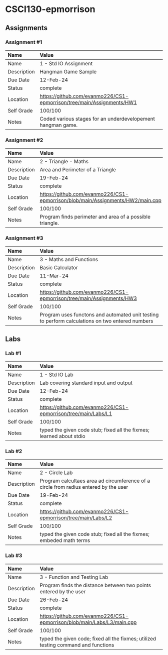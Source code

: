 # CSCI130-epmorrison

## Assignments

### Assignment #1

| Name | Value |
| :--- | :--- |
| Name | 1 - Std IO Assignment  |
| Description | Hangman Game Sample |
| Due Date | 12-Feb-24 |
| Status | complete |
| Location | https://github.com/evanmo226/CS1-epmorrison/tree/main/Assignments/HW1 |
| Self Grade | 100/100 |
| Notes | Coded various stages for an underdevelopement hangman game. |

### Assignment #2

| Name | Value |
| :--- | :--- |
| Name | 2 - Triangle - Maths  |
| Description | Area and Perimeter of a Triangle |
| Due Date | 19-Feb-24 |
| Status | complete |
| Location | https://github.com/evanmo226/CS1-epmorrison/blob/main/Assignments/HW2/main.cpp |
| Self Grade | 100/100 |
| Notes | Program finds perimeter and area of a possible triangle. |

### Assignment #3

| Name | Value |
| :--- | :--- |
| Name | 3 - Maths and Functions  |
| Description | Basic Calculator |
| Due Date | 11-Mar-24 |
| Status | complete |
| Location | https://github.com/evanmo226/CS1-epmorrison/tree/main/Assignments/HW3 |
| Self Grade | 100/100 |
| Notes | Program uses functons and automated unit testing to perform calculations on two entered numbers|

## Labs

### Lab #1

| Name | Value |
| :--- | :--- |
| Name | 1 - Std IO Lab |
| Description | Lab covering standard input and output |
| Due Date | 12-Feb-24 |
| Status | complete |
| Location | https://github.com/evanmo226/CS1-epmorrison/tree/main/Labs/L1 |
| Self Grade | 100/100 |
| Notes | typed the given code stub; fixed all the fixmes; learned about stdio |

### Lab #2

| Name | Value |
| :--- | :--- |
| Name | 2 - Circle Lab |
| Description | Program calcultaes area ad circumference of a circle from radius entered by the user |
| Due Date | 19-Feb-24 |
| Status | complete |
| Location | https://github.com/evanmo226/CS1-epmorrison/tree/main/Labs/L2 |
| Self Grade | 100/100 |
| Notes | typed the given code stub; fixed all the fixmes; embeded math terms |

### Lab #3

| Name | Value |
| :--- | :--- |
| Name | 3 - Function and Testing Lab |
| Description | Program finds the distance between two points entered by the user |
| Due Date | 26-Feb-24 |
| Status | complete |
| Location | https://github.com/evanmo226/CS1-epmorrison/blob/main/Labs/L3/main.cpp |
| Self Grade | 100/100 |
| Notes | typed the given code; fixed all the fixmes; utilized testing command and functions |
